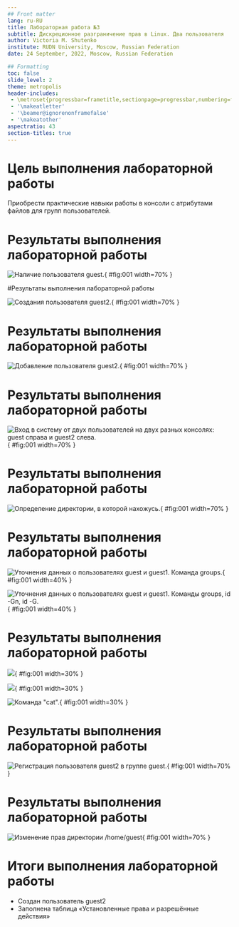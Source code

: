 ```yaml
---
## Front matter
lang: ru-RU
title: Лабораторная работа №3
subtitle: Дискреционное разграничение прав в Linux. Два пользователя
author: Victoria M. Shutenko
institute: RUDN University, Moscow, Russian Federation
date: 24 September, 2022, Moscow, Russian Federation

## Formatting
toc: false
slide_level: 2
theme: metropolis
header-includes: 
 - \metroset{progressbar=frametitle,sectionpage=progressbar,numbering=fraction}
 - '\makeatletter'
 - '\beamer@ignorenonframefalse'
 - '\makeatother'
aspectratio: 43
section-titles: true
---
```


# Цель выполнения лабораторной работы

Приобрести практические навыки работы в консоли с атрибутами файлов для групп пользователей.


# Результаты выполнения лабораторной работы

![Наличие пользователя guest.](images/0.png){ #fig:001 width=70% }

#Результаты выполнения лабораторной работы

![Создания пользователя guest2.](images/1.png){ #fig:001 width=70% }

# Результаты выполнения лабораторной работы

![Добавление пользователя guest2.](images/2.png){ #fig:001 width=70% }

# Результаты выполнения лабораторной работы

 ![Вход в систему от двух пользователей на двух разных консолях: guest справа и guest2 слева.](images/3.png){ #fig:001 width=70% }

# Результаты выполнения лабораторной работы

![Определение директории, в которой нахожусь.](images/4.png){ #fig:001 width=70% }

# Результаты выполнения лабораторной работы

![Уточнения данных о пользователях guest и guest1. Команда groups.](images/5.png){ #fig:001 width=40% }


![Уточнения данных о пользователях guest и guest1. Команды groups, id -Gn, id -G.](images/6.png){ #fig:001 width=40% }

# Результаты выполнения лабораторной работы

![](images/7.png){ #fig:001 width=30% }

![](images/8.png){ #fig:001 width=30% }

![Команда "cat".](images/9.png){ #fig:001 width=30% }

# Результаты выполнения лабораторной работы

![Регистрация пользователя guest2 в группе guest.](images/10.png){ #fig:001 width=70% }

# Результаты выполнения лабораторной работы

![Изменение прав директории /home/guest](images/11.png){ #fig:001 width=70% }

# Итоги выполнения лабораторной работы

- Создан пользователь guest2
- Заполнена таблица «Установленные права и разрешённые действия»
